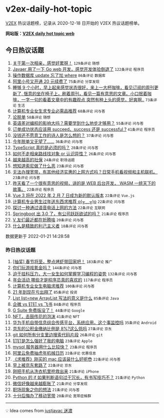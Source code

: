 # v2ex-daily-hot-topic

[V2EX](https://www.v2ex.com/) 热议话题榜，记录从 2020-12-18 日开始的 V2EX 热议话题榜单。

**网站版：[V2EX daily hot topic web](https://boojack.github.io/v2ex-daily-hot-topic-web/)**

## 今日热议话题

<!-- TODAY BEGIN -->

1. [关于第一次相亲，感觉好累呀！](https://www.v2ex.com/t/829633) `129条评论` `随想`
1. [Javaer 用了一下 Go web 开发，感觉开发体验倒退了](https://www.v2ex.com/t/829692) `122条评论` `程序员`
1. [操作数据库 update 忘了加 where](https://www.v2ex.com/t/829615) `86条评论` `数据库`
1. [阿里小号又开通 20 元续费了](https://www.v2ex.com/t/829607) `75条评论` `分享发现`
1. [睡够 9 个小时，早上起来感觉状态很好，来上一大杯咖啡，看见订阅的周刊更新了, 惬意的坐在椅子上，刷着周刊，看见一篇有意思的文章。小口抿着咖啡，一字一句的看着文章中的有趣观点 突然有种上头的感觉，好爽啊..](https://www.v2ex.com/t/829619) `73条评论` `生活`
1. [计算机专业女生求专业必需品推荐](https://www.v2ex.com/t/829598) `68条评论` `问与答`
1. [论脱单](https://www.v2ex.com/t/829705) `58条评论` `随想`
1. [英语差对编程的影响大吗？需要学到什么地步才够用？](https://www.v2ex.com/t/829664) `55条评论` `问与答`
1. [订单成功状态应该用 succeed、success 还是 successful ?](https://www.v2ex.com/t/829748) `41条评论` `程序员`
1. [没钱还不愿意工作的诗人是怎么想的？](https://www.v2ex.com/t/829736) `37条评论` `问与答`
1. [今年脱单又无望了……](https://www.v2ex.com/t/829765) `36条评论` `问与答`
1. [TypeScript 真的是必须的吗？](https://www.v2ex.com/t/829739) `28条评论` `问与答`
1. [如何不走相亲路线找对象 or 认识异性？](https://www.v2ex.com/t/829629) `26条评论` `问与答`
1. [越来越高的社保](https://www.v2ex.com/t/829675) `24条评论` `职场话题`
1. [想知道索尼做了什么恶](https://www.v2ex.com/t/829738) `23条评论` `问与答`
1. [无法办理宽带，有其他经济实惠的上网方式吗？日常手机看视频和主机联机。](https://www.v2ex.com/t/829735) `23条评论` `问与答`
1. [昨天看了一个很有意思的视频，讲的是 WEB 后台开发， WASM 一统天下的故事。](https://www.v2ex.com/t/829706) `22条评论` `程序员`
1. [Vue 3 将在 2022 年 2 月 7 日成为新的默认版本](https://www.v2ex.com/t/829688) `22条评论` `Vue.js`
1. [计算机专业男生过年送东西求推荐 o(╥﹏╥)o](https://www.v2ex.com/t/829670) `22条评论` `问与答`
1. [探讨一种通过语音电话上网的方法](https://www.v2ex.com/t/829625) `22条评论` `互联网`
1. [Springboot 出 3.0 了，有公司跃跃欲试的吗？](https://www.v2ex.com/t/829676) `21条评论` `程序员`
1. [V 友们最近都在折腾啥](https://www.v2ex.com/t/829698) `20条评论` `问与答`
1. [什么是精致的利己主义者](https://www.v2ex.com/t/829750) `18条评论` `问与答`

数据更新于 2022-01-21 14:28:58

<!-- TODAY END -->

### 昨日热议话题

<!-- YESTERDAY BEGIN -->

1. [[抽奖] 春节将至，整点烤虾带回家吧！](https://www.v2ex.com/t/829407) `183条评论` `推广`
1. [你们玩游戏氪金吗？](https://www.v2ex.com/t/829449) `144条评论` `问与答`
1. [迫于挂科压力，大一女生如何掌握学习编程的姿势](https://www.v2ex.com/t/829431) `132条评论` `问与答`
1. [年会活动 哪些才是程序员真的喜欢的](https://www.v2ex.com/t/829390) `117条评论` `程序员`
1. [计算机专业女生电脑求推荐](https://www.v2ex.com/t/829426) `100条评论` `问与答`
1. [21 年到现在亏出翔了](https://www.v2ex.com/t/829400) `85条评论` `投资`
1. [List list=new ArrayList 写法的意义是什么](https://www.v2ex.com/t/829411) `85条评论` `Java`
1. [企微 vs 钉钉 vs 飞书](https://www.v2ex.com/t/829398) `84条评论` `程序员`
1. [G Suite 免费版没了！](https://www.v2ex.com/t/829376) `44条评论` `Google`
1. [NFT，击鼓传花的泡沫](https://www.v2ex.com/t/829500) `41条评论` `NFT`
1. [华为手机自带信息综合传感平台，系统应用，这个事监控吗](https://www.v2ex.com/t/829363) `35条评论` `Android`
1. [京东的公积金缴纳比例是 8%?这么低吗](https://www.v2ex.com/t/829473) `27条评论` `京东`
1. [git 如何所有分支里边搜索代码片段](https://www.v2ex.com/t/829528) `26条评论` `git`
1. [钉钉是怎么强奸了我的电脑](https://www.v2ex.com/t/829393) `23条评论` `Apple`
1. [mysql 服务器用什么比较快？](https://www.v2ex.com/t/829361) `23条评论` `程序员`
1. [阿里云免费抽虎年机械日历](https://www.v2ex.com/t/829487) `22条评论` `优惠信息`
1. [《求推荐》刚买的 mac 应该装什么好呢😳](https://www.v2ex.com/t/829455) `22条评论` `问与答`
1. [早上被京东套路了](https://www.v2ex.com/t/829364) `22条评论` `京东`
1. [刚把手机从洗衣机里抢救出来](https://www.v2ex.com/t/829573) `21条评论` `iPhone`
1. [Python 的 if 如果判断语句过于冗长，有书写技巧不？](https://www.v2ex.com/t/829529) `21条评论` `Python`
1. [微信好像越来越膨胀了](https://www.v2ex.com/t/829459) `21条评论` `分享发现`
1. [职场现象之你的想法](https://www.v2ex.com/t/829366) `21条评论` `问与答`
1. [十分后悔办了移动宽带](https://www.v2ex.com/t/829557) `20条评论` `宽带症候群`

<!-- YESTERDAY END -->

---

💡 Idea comes from [justjavac 迷渡](https://github.com/justjavac/)
